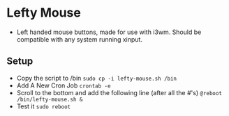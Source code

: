 # Lefty Mouse
- Left handed mouse buttons, made for use with i3wm. Should be compatible with any system running xinput.

## Setup
- Copy the script to /bin `sudo cp -i lefty-mouse.sh /bin`
- Add A New Cron Job `crontab -e`
- Scroll to the bottom and add the following line (after all the #'s) `@reboot /bin/lefty-mouse.sh &`
- Test it `sudo reboot`
